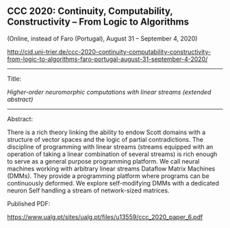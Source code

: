 ## CCC 2020: Continuity, Computability, Constructivity – From Logic to Algorithms

(Online, instead of Faro (Portugal), August 31 – September 4, 2020)

http://cid.uni-trier.de/ccc-2020-continuity-computability-constructivity-from-logic-to-algorithms-faro-portugal-august-31-september-4-2020/

---

Title:

_Higher-order neuromorphic computations with linear streams (extended abstract)_

---

Abstract:

 There is a rich theory linking the ability to endow Scott domains with a structure of vector spaces and the logic of partial contradictions. The discipline of programming with linear streams (streams equipped with an operation of taking a linear combination of several streams) is rich enough to serve as a general purpose programming platform. We call neural machines working with arbitrary linear streams Dataflow Matrix Machines (DMMs). They provide a programming platform where programs can be continuously deformed. We explore self-modifying DMMs with a dedicated neuron Self handling a stream of network-sized matrices.

Published PDF:

https://www.ualg.pt/sites/ualg.pt/files/u13559/ccc_2020_paper_6.pdf

